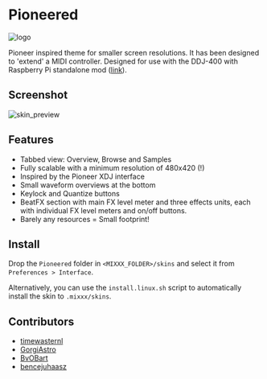 # Pioneered

![logo](https://github.com/timewasternl/Pioneered/blob/master/images/pioneered_logo.png?raw=true)

Pioneer inspired theme for smaller screen resolutions. It has been designed to 'extend' a MIDI controller.
Designed for use with the DDJ-400 with Raspberry Pi standalone mod ([link](https://www.youtube.com/watch?v=kyrJW7Vaf68)).

## Screenshot

![skin_preview](https://github.com/timewasternl/Pioneered/blob/master/skin_preview.png?raw=true)

## Features

* Tabbed view: Overview, Browse and Samples
* Fully scalable with a minimum resolution of 480x420 (!)
* Inspired by the Pioneer XDJ interface
* Small waveform overviews at the bottom
* Keylock and Quantize buttons
* BeatFX section with main FX level meter and three effects units, each with individual FX level meters and on/off buttons.
* Barely any resources = Small footprint!

## Install

Drop the `Pioneered` folder in `<MIXXX_FOLDER>/skins` and select it from `Preferences > Interface`.

Alternatively, you can use the `install.linux.sh` script to automatically install the skin to `.mixxx/skins`.

## Contributors

* [timewasternl](https://github.com/timewasternl)
* [GorgiAstro](https://github.com/GorgiAstro)
* [BvOBart](https://github.com/bvobart)
* [bencejuhaasz](https://github.com/bencejuhaasz)
